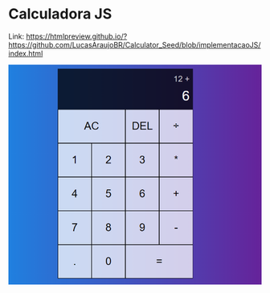 <h1>Calculadora JS</h1>

Link: https://htmlpreview.github.io/?https://github.com/LucasAraujoBR/Calculator_Seed/blob/implementacaoJS/index.html

<img src="telaCalculadora.PNG" alt="Print da calculadora"/>
